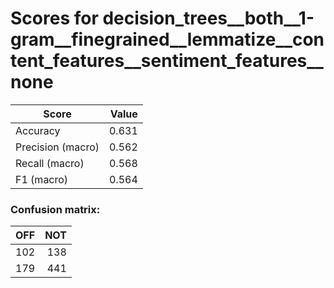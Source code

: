 # Scores for decision_trees__both__1-gram__finegrained__lemmatize__content_features__sentiment_features__none
|      Score      |Value|
|-----------------|----:|
|Accuracy         |0.631|
|Precision (macro)|0.562|
|Recall (macro)   |0.568|
|F1 (macro)       |0.564|

### Confusion matrix:
|OFF|NOT|
|--:|--:|
|102|138|
|179|441|
